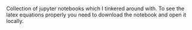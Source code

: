 Collection of jupyter notebooks which I tinkered around with. To see the latex equations properly you need to download the notebook and open it locally.